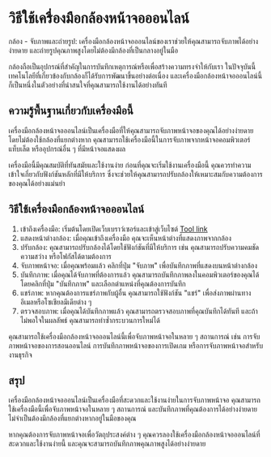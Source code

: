 วิธีใช้เครื่องมือกล้องหน้าจอออนไลน์
===================================

กล้อง - จับภาพและถ่ายรูป: เครื่องมือกล้องหน้าจอออนไลน์ของเราช่วยให้คุณสามารถจับภาพได้อย่างง่ายดาย และถ่ายรูปคุณภาพสูงโดยไม่ต้องมีกล้องที่เป็นกลางอยู่ในมือ

กล้องถือเป็นอุปกรณ์ที่สำคัญในการบันทึกเหตุการณ์หรือเพื่อสร้างความทรงจำให้กับเรา ในปัจจุบันนี้ เทคโนโลยีที่เกี่ยวข้องกับกล้องก็ได้รับการพัฒนาขึ้นอย่างต่อเนื่อง และเครื่องมือกล้องหน้าจอออนไลน์นี้ก็เป็นหนึ่งในตัวอย่างที่น่าสนใจที่คุณสามารถใช้งานได้อย่างทันที

ความรู้พื้นฐานเกี่ยวกับเครื่องมือนี้
------------------------------------

เครื่องมือกล้องหน้าจอออนไลน์เป็นเครื่องมือที่ให้คุณสามารถจับภาพหน้าจอของคุณได้อย่างง่ายดาย โดยไม่ต้องใช้กล้องที่แยกต่างหาก คุณสามารถใช้เครื่องมือนี้ในการจับภาพจากหน้าจอคอมพิวเตอร์ แท็บเล็ต หรืออุปกรณ์อื่น ๆ ที่มีหน้าจอแสดงผล

เครื่องมือนี้มีคุณสมบัติที่ทันสมัยและใช้งานง่าย ก่อนที่คุณจะเริ่มใช้งานเครื่องมือนี้ คุณควรทำความเข้าใจเกี่ยวกับฟังก์ชันหลักที่มีให้บริการ ซึ่งจะช่วยให้คุณสามารถปรับกล้องให้เหมาะสมกับความต้องการของคุณได้อย่างแม่นยำ

วิธีใช้เครื่องมือกล้องหน้าจอออนไลน์
-----------------------------------

1. เข้าถึงเครื่องมือ: เริ่มต้นโดยเปิดเว็บเบราว์เซอร์และเข้าสู่เว็บไซต์ [Tool link](https://www.onlinecalculatorsfree.com/th/tools/camera.html)
2. แสดงหน้าต่างกล้อง: เมื่อคุณเข้าถึงเครื่องมือ คุณจะเห็นหน้าต่างที่แสดงภาพจากกล้อง
3. ปรับกล้อง: คุณสามารถปรับกล้องได้โดยใช้ฟังก์ชันที่มีให้บริการ เช่น คุณสามารถปรับความคมชัด ความสว่าง หรือโฟกัสได้ตามต้องการ
4. จับภาพหน้าจอ: เมื่อคุณพร้อมแล้ว คลิกที่ปุ่ม "จับภาพ" เพื่อบันทึกภาพที่แสดงบนหน้าต่างกล้อง
5. บันทึกภาพ: เมื่อคุณได้จับภาพที่ต้องการแล้ว คุณสามารถบันทึกภาพลงในคอมพิวเตอร์ของคุณได้ โดยคลิกที่ปุ่ม "บันทึกภาพ" และเลือกตำแหน่งที่คุณต้องการบันทึก
6. แชร์ภาพ: หากคุณต้องการแชร์ภาพกับผู้อื่น คุณสามารถใช้ฟังก์ชัน "แชร์" เพื่อส่งภาพผ่านทางอีเมลหรือโซเชียลมีเดียต่าง ๆ
7. ตรวจสอบภาพ: เมื่อคุณได้บันทึกภาพแล้ว คุณสามารถตรวจสอบภาพที่คุณบันทึกได้ทันที และถ้าไม่พอใจในผลลัพธ์ คุณสามารถทำซ้ำกระบวนการใหม่ได้

คุณสามารถใช้เครื่องมือกล้องหน้าจอออนไลน์นี้เพื่อจับภาพหน้าจอในหลาย ๆ สถานการณ์ เช่น การจับภาพหน้าจอของการสอนออนไลน์ การบันทึกภาพหน้าจอของการเปิดเกม หรือการจับภาพหน้าจอสำหรับงานธุรกิจ

สรุป
----

เครื่องมือกล้องหน้าจอออนไลน์เป็นเครื่องมือที่สะดวกและใช้งานง่ายในการจับภาพหน้าจอ คุณสามารถใช้เครื่องมือนี้เพื่อจับภาพหน้าจอในหลาย ๆ สถานการณ์ และบันทึกภาพที่คุณต้องการได้อย่างง่ายดาย ไม่จำเป็นต้องมีกล้องที่แยกต่างหากอยู่ในมือของคุณ

หากคุณต้องการจับภาพหน้าจอเพื่อวัตถุประสงค์ต่าง ๆ คุณควรลองใช้เครื่องมือกล้องหน้าจอออนไลน์ที่สะดวกและใช้งานง่ายนี้ และคุณจะสามารถบันทึกภาพคุณภาพสูงได้อย่างง่ายดาย
